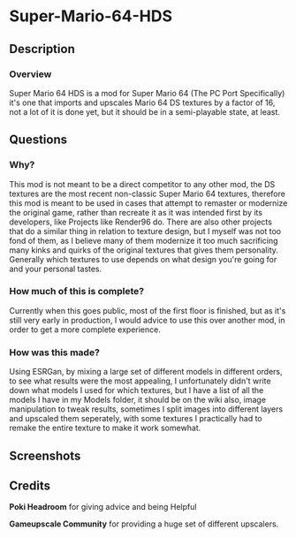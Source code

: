 # Super-Mario-64-HDS
## Description
### Overview
Super Mario 64 HDS is a mod for Super Mario 64 (The PC Port Specifically) it's one that imports and upscales Mario 64 DS textures by a factor of 16, not a lot of it is done yet, but it should be in a semi-playable state, at least.
## Questions
### Why?
This mod is not meant to be a direct competitor to any other mod, the DS textures are the most recent non-classic Super Mario 64 textures, therefore this mod is meant to be used in cases that attempt to remaster or modernize the original game, rather than recreate it as it was intended first by its developers, like Projects like Render96 do.
There are also other projects that do a similar thing in relation to texture design, but I myself was not too fond of them, as I believe many of them modernize it too much sacrificing many kinks and quirks of the original textures that gives them personality.
Generally which textures to use depends on what design you're going for and your personal tastes.
### How much of this is complete?
Currently when this goes public, most of the first floor is finished, but as it's still very early in production, I would advice to use this over another mod, in order to get a more complete experience.
### How was this made?
Using ESRGan, by mixing a large set of different models in different orders, to see what results were the most appealing, I unfortunately didn't write down what models I used for which textures, but I have a list of all the models I have in my Models folder, it should be on the wiki
also, image manipulation to tweak results, sometimes I split images into different layers and upscaled them seperately, with some textures I practically had to remake the entire texture to make it work somewhat.
## Screenshots
## Credits
**Poki Headroom** for giving advice and being Helpful

**Gameupscale Community** for providing a huge set of different upscalers.
